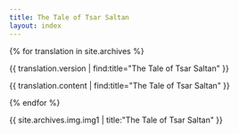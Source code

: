 ```yaml
---
title: The Tale of Tsar Saltan
layout: index
---
```


{% for translation in site.archives %}

<p>{{ translation.version | find:title="The Tale of Tsar Saltan" }}</p>
<p>{{ translation.content | find:title="The Tale of Tsar Saltan" }}</p>

{% endfor %}

<p>{{ site.archives.img.img1 | title:"The Tale of Tsar Saltan" }}</p>